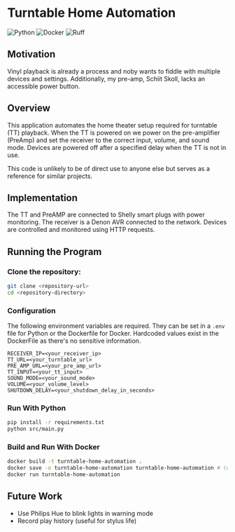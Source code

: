 # Turntable Home Automation

![Python](https://img.shields.io/badge/python-3.12-blue?logo=python&logoColor=white)
![Docker](https://img.shields.io/badge/docker-local-blue?logo=docker&logoColor=white)
![Ruff](https://img.shields.io/badge/ruff-blue?logo=ruff&logoColor=white)
## Motivation
Vinyl playback is already a process and noby wants to fiddle with multiple devices and settings. 
Additionally, my pre-amp, Schiit Skoll, lacks an accessible power button.

## Overview
This application automates the home theater setup required for turntable (TT) playback.
When the TT is powered on we power on the pre-amplifier (PreAmp) and set the receiver to the correct input, volume, and sound mode.
Devices are powered off after a specified delay when the TT is not in use.

This code is unlikely to be of direct use to anyone else but serves as a reference for similar projects.

## Implementation
The TT and PreAMP are connected to Shelly smart plugs with power monitoring. 
The receiver is a Denon AVR connected to the network.
Devices are controlled and monitored using HTTP requests.


## Running the Program

### Clone the repository:
 ```sh
 git clone <repository-url>
 cd <repository-directory>
 ```

### Configuration
The following environment variables are required. They can be set in a `.env` file for Python or the Dockerfile for Docker.
Hardcoded values exist in the DockerFile as there's no sensitive information.
```env
RECEIVER_IP=<your_receiver_ip>
TT_URL=<your_turntable_url>
PRE_AMP_URL=<your_pre_amp_url>
TT_INPUT=<your_tt_input>
SOUND_MODE=<your_sound_mode>
VOLUME=<your_volume_level>
SHUTDOWN_DELAY=<your_shutdown_delay_in_seconds>
```

### Run With Python
 ```sh
 pip install -r requirements.txt
 python src/main.py
 ```

### Build and Run With Docker
 ```sh
 docker build -t turntable-home-automation .
 docker save -o turntable-home-automation turntable-home-automation # (optional)
 docker run turntable-home-automation
 ```

## Future Work
* Use Philips Hue to blink lights in warning mode
* Record play history (useful for stylus life)